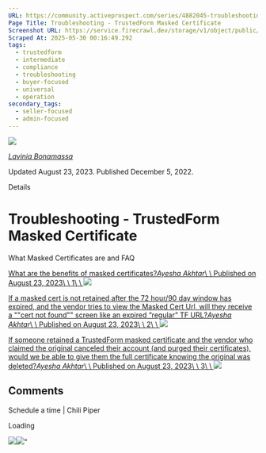 ```yaml
---
URL: https://community.activeprospect.com/series/4882045-troubleshooting-trustedform-masked-certificate
Page Title: Troubleshooting - TrustedForm Masked Certificate
Screenshot URL: https://service.firecrawl.dev/storage/v1/object/public/media/screenshot-f2a27c9f-651d-4438-b8d8-477dd3321c9f.png
Scraped At: 2025-05-30 00:16:49.292
tags:
  - trustedform
  - intermediate
  - compliance
  - troubleshooting
  - buyer-focused
  - universal
  - operation
secondary_tags:
  - seller-focused
  - admin-focused
---
```


[![](https://content2.bloomfire.com/avatars/users/1410206/thumb/thumbnail.png?f=1712152099&Expires=1748567803&Signature=rjIUeAUCI~fizkW-OeS6qkg35k8xZ~un74Do88LsIlv8W5uRbDcnuaqAtcMGjE9dPPltuVATH3zECLA7m7J~MPxqvIUzjpHU3XUFXAOjiPLmy6~gKC21n0RA7yeLoPAHYSumfq0ump9byjqlsc1mlP1qUaN1edEeoqd8c4PSkSqzXY7QBx3FDx-NFqgb3duDKQfoIWQkxWHVJd6T1S4MJgli9oS~6PcuVukj9BXH0uU0vkuCsnyrVLZzkkgEA8IfqBQyNBY3z-wdcaF0qs1sjOje4UeVbTMiHy92kjuLJ~hVGdbiC9zsv~W05HnJCteXB4knhCk9Nc761FSJ8SzK9g__&Key-Pair-Id=APKAIDFCFZ2UHE5LPIUA)](https://community.activeprospect.com/memberships/7866421-lavinia-bonamassa)

[_Lavinia Bonamassa_](https://community.activeprospect.com/memberships/7866421-lavinia-bonamassa)

Updated August 23, 2023. Published December 5, 2022.

Details

# Troubleshooting - TrustedForm Masked Certificate

What Masked Certificates are and FAQ

[What are the benefits of masked certificates?_Ayesha Akhtar_\\
\\
Published on August 23, 2023\\
\\
1\\
\\
![](https://content3.bloomfire.com/thumbnails/contributions/003/858/747/_270x180.png?f=1692814517&Expires=1748567803&Signature=srCsWRxwqs3KI41FZwnASl~PVKkJcEuHk7FNQq6W3EhRege2tEJ0xgzqJEvYq~hsNA1OIfnT84F~gV1Jho7gtl-WKsJ7pfabOtYOSPSjacGZs1Pie8SdTIX8fUTG2FLVYQiGIDJKxDY80MHQHgPiSNcYQ2zm80lCcSQsq0MsoGak9qnHoSnW8fy9FcHE7yReDKYxhO4aoMWp5MbtbX6mgPRkh5wsf6~-iDksgPBwvki3uXrcVkeLXUT9F61OL18gTdTnPftBqKRi8woDR75gI~9ahKN7tsfYv-aH6W7uPaJe5hhZLQUhixNpZghf7o0zcRFXyfqTnmmvdaneXnqyDg__&Key-Pair-Id=APKAIDFCFZ2UHE5LPIUA)](https://community.activeprospect.com/series/4882045/posts/5144758-what-are-the-benefits-of-masked-certificates)

[If a masked cert is not retained after the 72 hour/90 day window has expired, and the vendor tries to view the Masked Cert Url, will they receive a ""cert not found"" screen like an expired “regular” TF URL?_Ayesha Akhtar_\\
\\
Published on August 23, 2023\\
\\
2\\
\\
![](https://content3.bloomfire.com/thumbnails/contributions/003/858/773/_270x180.png?f=1692814794&Expires=1748567803&Signature=n7fKQkomA6O~NSHtq-MPbafz6Cs-OynuQ0S0qzhoroo-CfffSM3rxpANtczN5O4Py1sdftRFySzQhy16dIYlXFiFQIN5zZN3Z7IDjhaE889bj4uxgeCxeVDGLog6F6cLtxDxESFqFL0vDIzKXEH9lkpui-jqd1LJVA15Gvr2EktAzoaSGT17vrvCGpUDJP79W~mzkW400eD0HPbOLO3i-6LSu79KnNUFqokTAPHPpcLAhmfg0n2ij9gR0TITzRn41zgETiIiU0EKJMTrCBR31qJHHACK~7ixj1fL7XNGOsfvnUK-OYc9Ux7DFc12eSzpXYvQBpppewzR3dRaeLszzw__&Key-Pair-Id=APKAIDFCFZ2UHE5LPIUA)](https://community.activeprospect.com/series/4882045/posts/5144782-if-a-masked-cert-is-not-retained-after-the-72-hour-90-day-window-has-expired-an)

[If someone retained a TrustedForm masked certificate and the vendor who claimed the original canceled their account (and purged their certificates), would we be able to give them the full certificate knowing the original was deleted?_Ayesha Akhtar_\\
\\
Published on August 23, 2023\\
\\
3\\
\\
![](https://content3.bloomfire.com/thumbnails/contributions/003/858/796/_270x180.png?f=1692815224&Expires=1748567803&Signature=Q0ryBxBKBeo41zXnzhyMIXYVWVfIZRN3SJ3hkDlclUqM-Av9aFo5~rb5NYOdiVtvfJbKNOdJxVGybH8sqhVAX6NGvDDg5-nuOxQY8zdB4fQ3prSVjCAHF07xmq1Pgwivziaj004TVfTbn2zXy~gmDzWqrQO3Y7ZJB38~M3yk6CfuIBB~LDaGqwY9i6~Y5iXmpIRZDZaHwnRbqbKi4-PrGr97sEfd3xbw8mXYQ4HTMjnHt-sGcDFFhKsauhnyg5Vsp5vvKj~Qimvqw4XCjbv9HtqoLfS6A9t0r77OpSshDymqJGh1xkyAM2r5eQiy3PmuYtNjrLKQrCk8xMazjyLGoA__&Key-Pair-Id=APKAIDFCFZ2UHE5LPIUA)](https://community.activeprospect.com/series/4882045/posts/5144807-if-someone-retained-a-trustedform-masked-certificate-and-the-vendor-who-claimed)

## Comments

Schedule a time \| Chili Piper

Loading

![](https://bat.bing.com/action/0?ti=4018451&Ver=2&mid=20d63b2e-2794-4f25-bf8b-480b0e969aff&bo=1&sid=5d265fc03ceb11f0bc4f6504f65d270d&vid=5d2692d03ceb11f0b1929d1315202651&vids=1&msclkid=N&pi=918639831&lg=en-US&sw=1280&sh=1024&sc=24&p=https%3A%2F%2Fcommunity.activeprospect.com%2Fseries%2F4882045-troubleshooting-trustedform-masked-certificate&r=&lt=577&evt=pageLoad&sv=1&cdb=AQAQ&rn=300213)![](https://bat.bing.com/action/0?ti=4018451&Ver=2&mid=20d63b2e-2794-4f25-bf8b-480b0e969aff&bo=2&sid=5d265fc03ceb11f0bc4f6504f65d270d&vid=5d2692d03ceb11f0b1929d1315202651&vids=0&msclkid=N&gtm_tag_source=ua&ec=Client%20ID&el=%2Fseries%2F4882045-troubleshooting-trustedform-masked-certificate&gc=USD&tpp=1&en=Y&p=https%3A%2F%2Fcommunity.activeprospect.com%2Fseries%2F4882045-troubleshooting-trustedform-masked-certificate&sw=1280&sh=1024&sc=24&evt=custom&cdb=AQAQ&rn=619801)"

